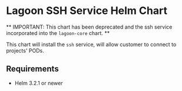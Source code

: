# Lagoon SSH Service Helm Chart

** IMPORTANT: This chart has been deprecated and the ssh service incorporated into the `lagoon-core` chart. **

This chart will install the `ssh` service, will allow customer to connect to  
projects' PODs.

## Requirements

- Helm 3.2.1 or newer
